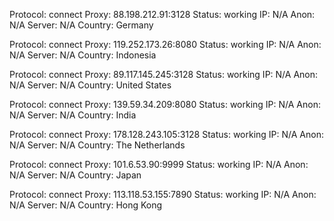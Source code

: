 Protocol: connect
Proxy: 88.198.212.91:3128
Status: working
IP: N/A
Anon: N/A
Server: N/A
Country: Germany

Protocol: connect
Proxy: 119.252.173.26:8080
Status: working
IP: N/A
Anon: N/A
Server: N/A
Country: Indonesia

Protocol: connect
Proxy: 89.117.145.245:3128
Status: working
IP: N/A
Anon: N/A
Server: N/A
Country: United States

Protocol: connect
Proxy: 139.59.34.209:8080
Status: working
IP: N/A
Anon: N/A
Server: N/A
Country: India

Protocol: connect
Proxy: 178.128.243.105:3128
Status: working
IP: N/A
Anon: N/A
Server: N/A
Country: The Netherlands

Protocol: connect
Proxy: 101.6.53.90:9999
Status: working
IP: N/A
Anon: N/A
Server: N/A
Country: Japan

Protocol: connect
Proxy: 113.118.53.155:7890
Status: working
IP: N/A
Anon: N/A
Server: N/A
Country: Hong Kong

